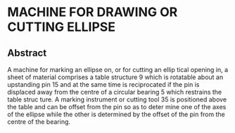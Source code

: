 # MACHINE FOR DRAWING OR CUTTING ELLIPSE

## Abstract
A machine for marking an ellipse on, or for cutting an ellip tical opening in, a sheet of material comprises a table structure 9 which is rotatable about an upstanding pin 15 and at the same time is reciprocated if the pin is displaced away from the centre of a circular bearing 5 which restrains the table struc ture. A marking instrument or cutting tool 35 is positioned above the table and can be offset from the pin so as to deter mine one of the axes of the ellipse while the other is determined by the offset of the pin from the centre of the bearing.